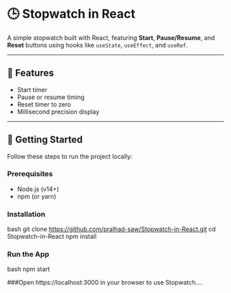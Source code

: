 # 🕒 Stopwatch in React

A simple stopwatch built with React, featuring **Start**, **Pause/Resume**, and **Reset** buttons using hooks like `useState`, `useEffect`, and `useRef`.

---

## 🧩 Features

- Start timer
- Pause or resume timing
- Reset timer to zero
- Millisecond precision display

---

## 🚀 Getting Started

Follow these steps to run the project locally:

### Prerequisites
- Node.js (v14+)
- npm (or yarn)

### Installation
bash
git clone https://github.com/pralhad-saw/Stopwatch-in-React.git
cd Stopwatch-in-React
npm install

### Run the App
bash
npm start

###Open https://localhost:3000 in your browser to use Stopwatch....
